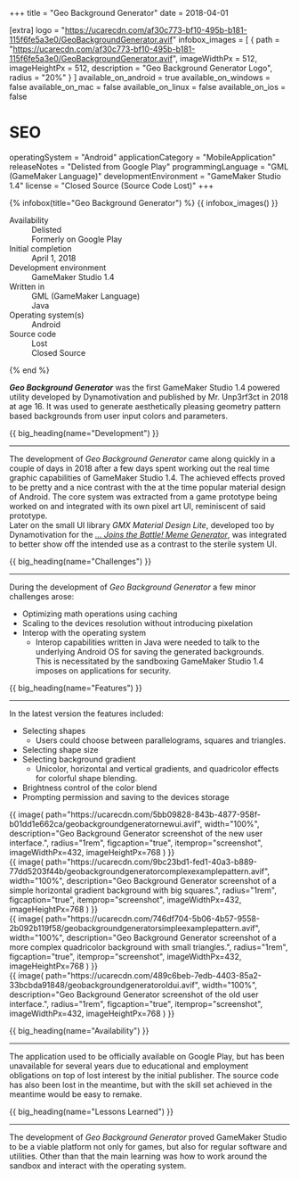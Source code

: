 +++
title = "Geo Background Generator"
date = 2018-04-01

[extra]
logo = "https://ucarecdn.com/af30c773-bf10-495b-b181-115f6fe5a3e0/GeoBackgroundGenerator.avif"
infobox_images = [
    { path = "https://ucarecdn.com/af30c773-bf10-495b-b181-115f6fe5a3e0/GeoBackgroundGenerator.avif", imageWidthPx = 512, imageHeightPx = 512, description = "Geo Background Generator Logo", radius = "20%" }
]
available_on_android = true
available_on_windows = false
available_on_mac = false
available_on_linux = false
available_on_ios = false

# SEO
operatingSystem = "Android"
applicationCategory = "MobileApplication"
releaseNotes = "Delisted from Google Play"
programmingLanguage = "GML (GameMaker Language)"
developmentEnvironment = "GameMaker Studio 1.4"
license = "Closed Source (Source Code Lost)"
+++

{% infobox(title="Geo Background Generator") %}
{{ infobox_images() }}
<dl>
    <dt>Availability</dt>
    <dd>Delisted<br>Formerly on Google Play</dd>
    <dt>Initial completion</dt>
    <dd>April 1, 2018</dd>
    <dt>Development environment</dt>
    <dd>GameMaker Studio 1.4</dd>
    <dt>Written in</dt>
    <dd>GML (GameMaker Language)<br>Java</dd>
    <dt>Operating system(s)</dt>
    <dd>Android</dd>
    <dt>Source code</dt>
    <dd>Lost<br>Closed Source</dd>
</dl>
{% end %}


***Geo Background Generator*** was the first GameMaker Studio 1.4 powered utility developed by Dynamotivation and published by Mr. Unp3rf3ct in 2018 at age 16. It was used to generate aesthetically pleasing geometry pattern based backgrounds from user input colors and parameters.


{{ big_heading(name="Development") }}

---

The development of *Geo Background Generator* came along quickly in a couple of days in 2018 after a few days spent working out the real time graphic capabilities of GameMaker Studio 1.4. The achieved effects proved to be pretty and a nice contrast with the at the time popular material design of Android. The core system was extracted from a game prototype being worked on and integrated with its own pixel art UI, reminiscent of said prototype.\
Later on the small UI library *GMX Material Design Lite*, developed too by Dynamotivation for the [*... Joins the Battle! Meme Generator*](portfolio/software/joins-the-battle-meme-generator), was integrated to better show off the intended use as a contrast to the sterile system UI.


{{ big_heading(name="Challenges") }}

---

During the development of *Geo Background Generator* a few minor challenges arose:

*   Optimizing math operations using caching
*   Scaling to the devices resolution without introducing pixelation
*   Interop with the operating system
    *   Interop capabilities written in Java were needed to talk to the underlying Android OS for saving the generated backgrounds.\
    This is necessitated by the sandboxing GameMaker Studio 1.4 imposes on applications for security. 


{{ big_heading(name="Features") }}

---

In the latest version the features included:

*   Selecting shapes
    *   Users could choose between parallelograms, squares and triangles.
*   Selecting shape size
*   Selecting background gradient
    *   Unicolor, horizontal and vertical gradients, and quadricolor effects for colorful shape blending.
*   Brightness control of the color blend
*   Prompting permission and saving to the devices storage


<div class="blogImageList">
    <style>
        @media (max-width: 40rem) {
            .blogImageList {
                flex-direction: column;
            }
        }
    </style>
    <div>
        {{ image(
            path="https://ucarecdn.com/5bb09828-843b-4877-958f-b01dd1e662ca/geobackgroundgeneratornewui.avif",
            width="100%",
            description="Geo Background Generator screenshot of the new user interface.",
            radius="1rem",
            figcaption="true",
            itemprop="screenshot",
            imageWidthPx=432,
            imageHeightPx=768
        ) }}
    </div>
    <div>
        {{ image(
            path="https://ucarecdn.com/9bc23bd1-fed1-40a3-b889-77dd5203f44b/geobackgroundgeneratorcomplexexamplepattern.avif",
            width="100%",
            description="Geo Background Generator screenshot of a simple horizontal gradient background with big squares.",
            radius="1rem",
            figcaption="true",
            itemprop="screenshot",
            imageWidthPx=432,
            imageHeightPx=768
        ) }}
    </div>
    <div>
        {{ image(
            path="https://ucarecdn.com/746df704-5b06-4b57-9558-2b092b119f58/geobackgroundgeneratorsimpleexamplepattern.avif",
            width="100%",
            description="Geo Background Generator screenshot of a more complex quadricolor background with small triangles.",
            radius="1rem",
            figcaption="true",
            itemprop="screenshot",
            imageWidthPx=432,
            imageHeightPx=768
        ) }}
    </div>
    <div>
        {{ image(
            path="https://ucarecdn.com/489c6beb-7edb-4403-85a2-33bcbda91848/geobackgroundgeneratoroldui.avif",
            width="100%",
            description="Geo Background Generator screenshot of the old user interface.",
            radius="1rem",
            figcaption="true",
            itemprop="screenshot",
            imageWidthPx=432,
            imageHeightPx=768
        ) }}
    </div>
</div>


{{ big_heading(name="Availability") }}

---

The application used to be officially available on Google Play, but has been unavailable for several years due to educational and employment obligations on top of lost interest by the initial publisher. The source code has also been lost in the meantime, but with the skill set achieved in the meantime would be easy to remake.


{{ big_heading(name="Lessons Learned") }}

---

The development of *Geo Background Generator* proved GameMaker Studio to be a viable platform not only for games, but also for regular software and utilities. Other than that the main learning was how to work around the sandbox and interact with the operating system.